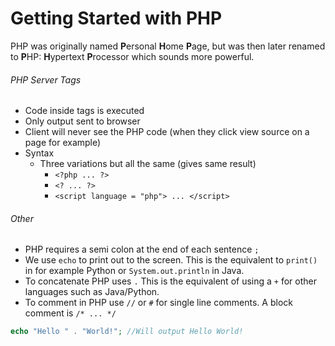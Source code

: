 # Getting Started with PHP

PHP was originally named **P**ersonal **H**ome **P**age, but was then later renamed to **P**HP: **H**ypertext **P**rocessor which sounds more powerful.

###### PHP Server Tags
- Code inside tags is executed
- Only output sent to browser
- Client will never see the PHP code (when they click view source on a page for example)
- Syntax
    - Three variations but all the same (gives same result)
        - `<?php ... ?>`
        - `<? ... ?>`
        - `<script language = "php"> ... </script>`

###### Other

- PHP requires a semi colon at the end of each sentence `;`
- We use `echo` to print out to the screen. This is the equivalent to `print()` in for example Python or `System.out.println` in Java.
- To concatenate PHP uses `.` This is the equivalent of using a `+` for other languages such as Java/Python.
- To comment in PHP use `//` or `#` for single line comments. A block comment is `/* ... */`

```PHP
echo "Hello " . "World!"; //Will output Hello World!
```